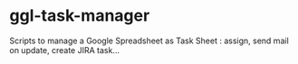 ggl-task-manager
================

Scripts to manage a Google Spreadsheet as Task Sheet : assign, send mail on update, create JIRA task...
